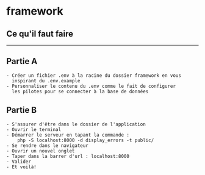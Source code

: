# framework

## Ce qu'il faut faire

---

## Partie A

    - Créer un fichier .env à la racine du dossier framework en vous 
      inspirant du .env.example
    - Personnaliser le contenu du .env comme le fait de configurer 
      les pilotes pour se connecter à la base de données

## Partie B

    - S'assurer d'être dans le dossier de l'application
    - Ouvrir le terminal
    - Démarrer le serveur en tapant la commande : 
        php -S localhost:8000 -d display_errors -t public/
    - Se rendre dans le navigateur
    - Ouvrir un nouvel onglet
    - Taper dans la barrer d'url : localhost:8000
    - Valider
    - Et voilà!



